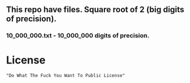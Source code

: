 ## This repo have files. Square root of 2 (big  digits of precision).

### 10_000_000.txt - 10_000_000  digits of precision.

License
=======
    "Do What The Fuck You Want To Public License"
